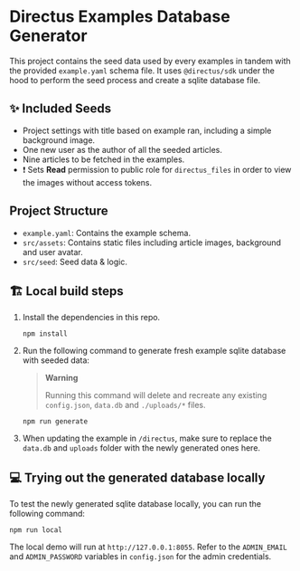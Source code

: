 # Directus Examples Database Generator

This project contains the seed data used by every examples in tandem with the provided `example.yaml` schema file. It uses `@directus/sdk` under the hood to perform the seed process and create a sqlite database file.

## ✨ Included Seeds

- Project settings with title based on example ran, including a simple background image.
- One new user as the author of all the seeded articles.
- Nine articles to be fetched in the examples.
- ❗ Sets **Read** permission to public role for `directus_files` in order to view the images without access tokens.
  
## Project Structure

- `example.yaml`: Contains the example schema.
- `src/assets`: Contains static files including article images, background and user avatar.
- `src/seed`: Seed data & logic.

## 🏗 Local build steps

1. Install the dependencies in this repo.

    ```shell
    npm install
    ```

2. Run the following command to generate fresh example sqlite database with seeded data:

    > **Warning**
    >
    > Running this command will delete and recreate any existing `config.json`, `data.db` and `./uploads/*` files.

    ```shell
    npm run generate
    ```

3. When updating the example in `/directus`, make sure to replace the `data.db` and `uploads` folder with the newly generated ones here.

## 💻 Trying out the generated database locally

To test the newly generated sqlite database locally, you can run the following command:

```shell
npm run local
```

The local demo will run at `http://127.0.0.1:8055`. Refer to the `ADMIN_EMAIL` and `ADMIN_PASSWORD` variables in `config.json` for the admin credentials.
